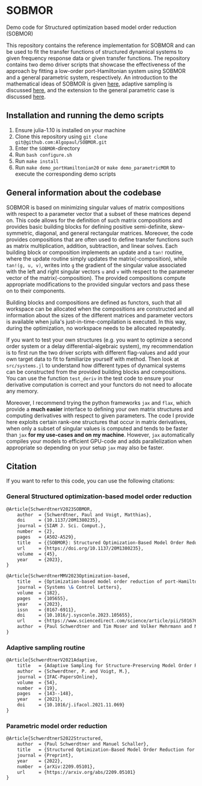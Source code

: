 # SOBMOR

Demo code for Structured optimization based model order reduction (SOBMOR)

This repository contains the reference implementation for SOBMOR and can be used to fit the transfer functions of structured dynamical systems to given frequency response data or given transfer functions. The repository contains two demo driver scripts that showcase the effectiveness of the approach by fitting a low-order port-Hamiltonian system using SOBMOR and a general parametric system, respectively. An introduction to the mathematical ideas of SOBMOR is given [here](https://www.doi.org/10.1137/20M1380235), adaptive sampling is discussed [here](https://www.doi.org/10.1016/j.ifacol.2021.11.069), and the extension to the general parametric case is discussed [here](https://arxiv.org/abs/2209.05101).

## Installation and running the demo scripts

1. Ensure julia-1.10 is installed on your machine
2. Clone this repository using `git clone git@github.com:Algopaul/SOBMOR.git`
3. Enter the `SOBMOR`-directory 
4. Run `bash configure.sh`
5. Run `make install`
4. Run `make demo_portHamiltonian20` or `make demo_parametricMOR` to execute the corresponding demo scripts

## General information about the codebase

SOBMOR is based on minimizing singular values of matrix compositions with respect to a parameter vector that a subset of these matrices depend on. This code allows for the definition of such matrix compositions and provides basic building blocks for defining positive semi-definite, skew-symmetric, diagonal, and general rectangular matrices. Moreover, the code provides compositions that are often used to define transfer functions such as matrix multiplication, addition, subtraction, and linear solves. Each building block or composition implements an update and a `tan!` routine, where the update routine simply updates the matrix(-composition), while `tan!(g, u, v)`, writes into `g` the gradient of the singular value associated with the left and right singular vectors `u` and `v` with respect to the parameter vector of the matrix(-composition). The provided compositions compute appropriate modifications to the provided singular vectors and pass these on to their components.

Building blocks and compositions are defined as functors, such that all workspace can be allocated when the compositions are constructed and all information about the sizes of the different matrices and parameter vectors is available when julia's just-in-time-compilation is executed. In this way, during the optimization, no workspace needs to be allocated repeatedly.

If you want to test your own structures (e.g. you want to optimize a second order system or a delay differential-algebraic system), my recommendation is to first run the two driver scripts with different flag-values and add your own target data to fit to familiarize yourself with method. Then look at `src/systems.jl` to understand how different types of dynamical systems can be constructed from the provided building blocks and compositions. You can use the function `test_deriv` in the test code to ensure your derivative computation is correct and your functors do not need to allocate any memory.

Moreover, I recommend trying the python frameworks `jax` and `flax`, which provide a **much easier** interface to defining your own matrix structures and computing derivatives with respect to given parameters. The code I provide here exploits certain rank-one structures that occur in matrix derivatives, when only a subset of singular values is computed and tends to be faster than `jax` **for my use-cases and on my machine**. However, `jax` automatically compiles your models to efficient GPU-code and adds parallelization when appropriate so depending on your setup `jax` may also be faster.

## Citation

If you want to refer to this code, you can use the following citations:

### General Structured optimization-based model order reduction
```latex
@Article{SchwerdtnerV2023SOBMOR,
    author	= {Schwerdtner, Paul and Voigt, Matthias},
    doi		= {10.1137/20M1380235},
    journal	= {SIAM J. Sci. Comput.},
    number	= {2},
    pages	= {A502-A529},
    title	= {{SOBMOR}: Structured Optimization-Based Model Order Reduction},
    url		= {https://doi.org/10.1137/20M1380235},
    volume	= {45},
    year	= {2023},
}

@Article{SchwerdtnerMMV2023Optimization-based,
    title	= {Optimization-based model order reduction of port-Hamiltonian descriptor systems},
    journal	= {Systems \& Control Letters},
    volume	= {182},
    pages	= {105655},
    year	= {2023},
    issn	= {0167-6911},
    doi		= {10.1016/j.sysconle.2023.105655},
    url		= {https://www.sciencedirect.com/science/article/pii/S0167691123002025},
    author	= {Paul Schwerdtner and Tim Moser and Volker Mehrmann and Matthias Voigt}
}
```

### Adaptive sampling routine
```latex
@Article{SchwerdtnerV2021Adaptive,
    title	= {Adaptive Sampling for Structure-Preserving Model Order Reduction of Port-{H}amiltonian Systems},
    author	= {Schwerdtner, P. and Voigt, M.},
    journal	= {IFAC-PapersOnline},
    volume	= {54},
    number	= {19},
    pages	= {143--148},
    year	= {2021},
    doi		= {10.1016/j.ifacol.2021.11.069}
}
```
### Parametric model order reduction
```latex
@Article{SchwerdtnerS2022Structured,
    author	= {Paul Schwerdtner and Manuel Schaller},
    title	= {Structured Optimization-Based Model Order Reduction for Parametric Systems},
    journal	= {Preprint},
    year	= {2022},
    number	= {arXiv:2209.05101},
    url		= {https://arxiv.org/abs/2209.05101}
}
```
